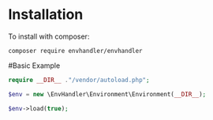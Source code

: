 # Installation
To install with composer:
```
composer require envhandler/envhandler
```

#Basic Example

```php
require __DIR__ ."/vendor/autoload.php";

$env = new \EnvHandler\Environment\Environment(__DIR__);

$env->load(true);

```